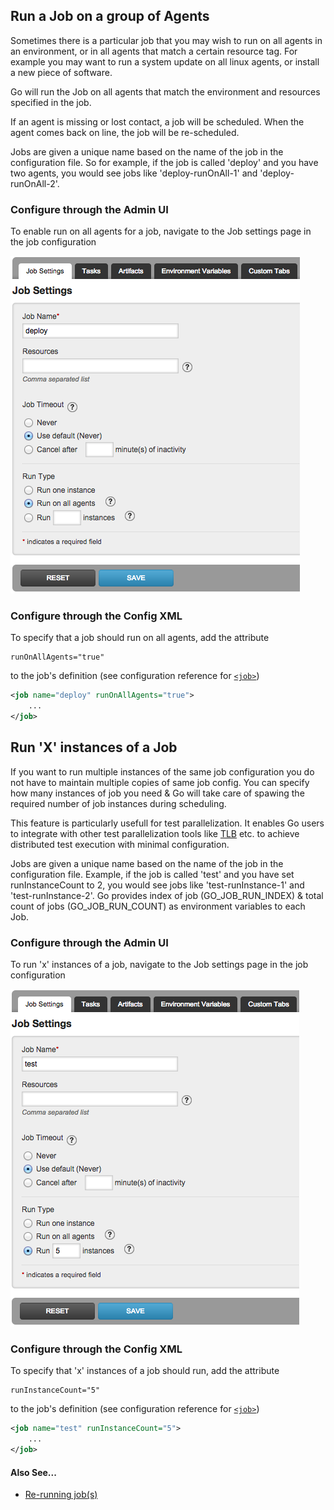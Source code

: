 ## Run a Job on a group of Agents

Sometimes there is a particular job that you may wish to run on all agents in an environment, or in all agents that match a certain resource tag. For example you may want to run a system update on all linux agents, or install a new piece of software.

Go will run the Job on all agents that match the environment and resources specified in the job.

If an agent is missing or lost contact, a job will be scheduled. When the agent comes back on line, the job will be re-scheduled.

Jobs are given a unique name based on the name of the job in the configuration file. So for example, if the job is called 'deploy' and you have two agents, you would see jobs like 'deploy-runOnAll-1' and 'deploy-runOnAll-2'.

### Configure through the Admin UI

To enable run on all agents for a job, navigate to the Job settings page in the job configuration

![](../resources/images/runonall_job.png)

### Configure through the Config XML

To specify that a job should run on all agents, add the attribute

``` {.code}
runOnAllAgents="true"
```

to the job's definition (see configuration reference for [`<job>`](../configuration/configuration_reference.md#job))

```xml
<job name="deploy" runOnAllAgents="true">
    ...
</job>
```

## Run 'X' instances of a Job

If you want to run multiple instances of the same job configuration you do not have to maintain multiple copies of same job config. You can specify how many instances of job you need & Go will take care of spawing the required number of job instances during scheduling.

This feature is particularly usefull for test parallelization. It enables Go users to integrate with other test parallelization tools like [TLB](http://test-load-balancer.github.io) etc. to achieve distributed test execution with minimal configuration.

Jobs are given a unique name based on the name of the job in the configuration file. Example, if the job is called 'test' and you have set runInstanceCount to 2, you would see jobs like 'test-runInstance-1' and 'test-runInstance-2'. Go provides index of job (GO_JOB_RUN_INDEX) & total count of jobs (GO_JOB_RUN_COUNT) as environment variables to each Job.

### Configure through the Admin UI

To run 'x' instances of a job, navigate to the Job settings page in the job configuration

![](../resources/images/runxinstance_job.png)

### Configure through the Config XML

To specify that 'x' instances of a job should run, add the attribute

``` {.code}
runInstanceCount="5"
```

to the job's definition (see configuration reference for [`<job>`](../configuration/configuration_reference.md#job))

```xml
<job name="test" runInstanceCount="5">
    ...
</job>
```


#### Also See...

-   [Re-running job(s)](../faq/job_rerun.md)
